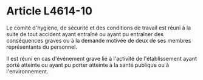 # Article L4614-10

Le comité d'hygiène, de sécurité et des conditions de travail est réuni à la suite de tout accident ayant entraîné ou ayant pu entraîner des conséquences graves ou à la demande motivée de deux de ses membres représentants du personnel.

Il est réuni en cas d'événement grave lié à l'activité de l'établissement ayant porté atteinte ou ayant pu porter atteinte à la santé publique ou à l'environnement.